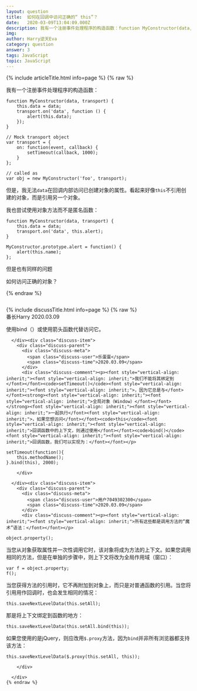 ```yaml
---
layout: question
title:  如何在回调中访问正确的“ this”？
date:   2020-03-09T13:04:09.000Z
description: 我有一个注册事件处理程序的构造函数：function MyConstructor(data, transport) {    this.data...
img: 
author: Harry逆天Eva
category: question
answer: 3
tags: JavaScript
topic: JavaScript
---
```

<div class="article-root">
  <div class="article">
    {% include articleTitle.html info=page %}
    {% raw %}
    <div class="article-content"><p><font style="vertical-align: inherit;"><font style="vertical-align: inherit;">我有一个注册事件处理程序的构造函数：</font></font></p>

<p></p><div class="snippet" data-lang="js" data-hide="false">
<div class="snippet-code">
<pre class="snippet-code-js lang-js prettyprint-override"><code>function MyConstructor(data, transport) {<font></font>
    this.data = data;<font></font>
    transport.on('data', function () {<font></font>
        alert(this.data);<font></font>
    });<font></font>
}<font></font>
<font></font>
// Mock transport object<font></font>
var transport = {<font></font>
    on: function(event, callback) {<font></font>
        setTimeout(callback, 1000);<font></font>
    }<font></font>
};<font></font>
<font></font>
// called as<font></font>
var obj = new MyConstructor('foo', transport);</code></pre>
</div>
</div>
<p></p>

<p><font style="vertical-align: inherit;"><font style="vertical-align: inherit;">但是，我无法</font></font><code>data</code><font style="vertical-align: inherit;"><font style="vertical-align: inherit;">在回调内部</font><font style="vertical-align: inherit;">访问</font><font style="vertical-align: inherit;">已创建对象</font><font style="vertical-align: inherit;">的</font><font style="vertical-align: inherit;">属性。</font><font style="vertical-align: inherit;">看起来好像</font></font><code>this</code><font style="vertical-align: inherit;"><font style="vertical-align: inherit;">不引用创建的对象，而是引用另一个对象。</font></font></p>

<p><font style="vertical-align: inherit;"><font style="vertical-align: inherit;">我也尝试使用对象方法而不是匿名函数：</font></font></p>

<pre><code>function MyConstructor(data, transport) {<font></font>
    this.data = data;<font></font>
    transport.on('data', this.alert);<font></font>
}<font></font>
<font></font>
MyConstructor.prototype.alert = function() {<font></font>
    alert(this.name);<font></font>
};<font></font>
</code></pre>

<p><font style="vertical-align: inherit;"><font style="vertical-align: inherit;">但是也有同样的问题</font></font></p>

<p><font style="vertical-align: inherit;"><font style="vertical-align: inherit;">如何访问正确的对象？</font></font></p></div>
    {% endraw %}
  </div>
  <p style="height: 0;width:0;overflow: hidden;"> 第269篇《如何在回调中访问正确的“ this”？》来自Winter(https://github.com/aiyld/aiyld.github.io)的站点</p>
  <div class="discuss-wrapper">
    {% include discussTitle.html info=page %}
    {% raw %}
    <div class="discuss-item">
        <div class="discuss-parent">
          <div class="discuss-meta">
            <span class="discuss-user">番长Harry</span>
            <span class="discuss-time">2020.03.09</span>
          </div>
          <div class="discuss-comment"><p><font style="vertical-align: inherit;"><font style="vertical-align: inherit;">使用bind（）或使用箭头函数代替访问它。</font></font></p></div>
        </div>
        
      </div><div class="discuss-item">
        <div class="discuss-parent">
          <div class="discuss-meta">
            <span class="discuss-user">乐蛋蛋</span>
            <span class="discuss-time">2020.03.09</span>
          </div>
          <div class="discuss-comment"><p><font style="vertical-align: inherit;"><font style="vertical-align: inherit;">我们不能将其绑定到</font></font><code>setTimeout()</code><font style="vertical-align: inherit;"><font style="vertical-align: inherit;">，因为它总是与</font></font><strong><font style="vertical-align: inherit;"><font style="vertical-align: inherit;">全局对象（Window）</font></font></strong><font style="vertical-align: inherit;"><font style="vertical-align: inherit;">一起执行</font><font style="vertical-align: inherit;">，如果您想访问</font></font><code>this</code><font style="vertical-align: inherit;"><font style="vertical-align: inherit;">回调函数中的上下文，则通过使用</font></font><code>bind()</code><font style="vertical-align: inherit;"><font style="vertical-align: inherit;">回调函数，我们可以实现为：</font></font></p>

<pre><code>setTimeout(function(){<font></font>
    this.methodName();<font></font>
}.bind(this), 2000);<font></font>
</code></pre></div>
        </div>
        
      </div><div class="discuss-item">
        <div class="discuss-parent">
          <div class="discuss-meta">
            <span class="discuss-user">用户7049302300</span>
            <span class="discuss-time">2020.03.09</span>
          </div>
          <div class="discuss-comment"><p><font style="vertical-align: inherit;"><font style="vertical-align: inherit;">所有这些都是调用方法的“魔术”语法：</font></font></p>

<pre><code>object.property();
</code></pre>

<p><font style="vertical-align: inherit;"><font style="vertical-align: inherit;">当您从对象获取属性并一次性调用它时，该对象将成为方法的上下文。</font><font style="vertical-align: inherit;">如果您调用相同的方法，但是在单独的步骤中，则上下文将改为全局作用域（窗口）：</font></font></p>

<pre><code>var f = object.property;<font></font>
f();<font></font>
</code></pre>

<p><font style="vertical-align: inherit;"><font style="vertical-align: inherit;">当您获得方法的引用时，它不再附加到对象上，而只是对普通函数的引用。</font><font style="vertical-align: inherit;">当您将引用用作回调时，也会发生相同的情况：</font></font></p>

<pre><code>this.saveNextLevelData(this.setAll);
</code></pre>

<p><font style="vertical-align: inherit;"><font style="vertical-align: inherit;">那是将上下文绑定到函数的地方：</font></font></p>

<pre><code>this.saveNextLevelData(this.setAll.bind(this));
</code></pre>

<p><font style="vertical-align: inherit;"><font style="vertical-align: inherit;">如果您使用的是jQuery，则应改用</font></font><code>$.proxy</code><font style="vertical-align: inherit;"><font style="vertical-align: inherit;">方法，因为</font></font><code>bind</code><font style="vertical-align: inherit;"><font style="vertical-align: inherit;">并非所有浏览器都支持</font><font style="vertical-align: inherit;">该</font><font style="vertical-align: inherit;">方法</font><font style="vertical-align: inherit;">：</font></font></p>

<pre><code>this.saveNextLevelData($.proxy(this.setAll, this));
</code></pre></div>
        </div>
        
      </div>
    {% endraw %}
  </div>
<div>
